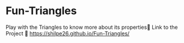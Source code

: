 # Fun-Triangles
Play with the Triangles to know more about its properties🔺
Link to the Project 🔗 https://shilpe26.github.io/Fun-Triangles/
